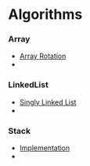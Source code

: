 Algorithms
=================
### Array
* [Array Rotation]()
* []()
### LinkedList
* [Singly Linked List]()
* []()
### Stack
* [Implementation]()
* []()